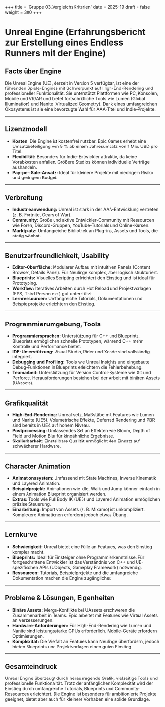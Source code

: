 +++
title = 'Gruppe 03_VergleichsKriterien'
date = 2025-19
draft = false
weight = 300
+++

# Unreal Engine (Erfahrungsbericht zur Erstellung eines Endless Runners mit der Engine)

## Facts über Engine
Die Unreal Engine (UE), derzeit in Version 5 verfügbar, ist eine der führenden Spiele-Engines mit Schwerpunkt auf High-End-Rendering und professioneller Funktionalität. Sie unterstützt Plattformen wie PC, Konsolen, Mobile und VR/AR und bietet fortschrittliche Tools wie Lumen (Global Illumination) und Nanite (Virtualized Geometry). Dank eines umfangreichen Ökosystems ist sie eine bevorzugte Wahl für AAA-Titel und Indie-Projekte.

---

## Lizenzmodell
- **Kosten:** Die Engine ist kostenfrei nutzbar. Epic Games erhebt eine Umsatzbeteiligung von 5 % ab einem Jahresumsatz von 1 Mio. USD pro Titel. 
- **Flexibilität:** Besonders für Indie-Entwickler attraktiv, da keine Vorabkosten anfallen. Größere Studios können individuelle Verträge aushandeln.
- **Pay-per-Sale-Ansatz:** Ideal für kleinere Projekte mit niedrigem Risiko und geringem Budget.

---

## Verbreitung
- **Industrieanwendung:** Unreal ist stark in der AAA-Entwicklung vertreten (z. B. Fortnite, Gears of War).
- **Community:** Große und aktive Entwickler-Community mit Ressourcen wie Foren, Discord-Gruppen, YouTube-Tutorials und Online-Kursen.
- **Marktplatz:** Umfangreiche Bibliothek an Plug-ins, Assets und Tools, die stetig wächst.

---

## Benutzerfreundlichkeit, Usability
- **Editor-Oberfläche:** Modularer Aufbau mit intuitiven Panels (Content Browser, Details Panel). Für Neulinge komplex, aber logisch strukturiert.
- **Blueprints:** Visuelles Scripting erleichtert den Einstieg und ist ideal für Prototyping.
- **Workflow:** Iteratives Arbeiten durch Hot Reload und Projektvorlagen (FPS, Third Person etc.) gut unterstützt.
- **Lernressourcen:** Umfangreiche Tutorials, Dokumentationen und Beispielprojekte erleichtern den Einstieg.

---

## Programmierumgebung, Tools
- **Programmiersprachen:** Unterstützung für C++ und Blueprints. Blueprints ermöglichen schnelle Prototypen, während C++ mehr Kontrolle und Performance bietet.
- **IDE-Unterstützung:** Visual Studio, Rider und Xcode sind vollständig integriert.
- **Debugging und Profiling:** Tools wie Unreal Insights und eingebaute Debug-Funktionen in Blueprints erleichtern die Fehlerbehebung.
- **Teamarbeit:** Unterstützung für Version Control-Systeme wie Git und Perforce. Herausforderungen bestehen bei der Arbeit mit binären Assets (UAssets).

---

## Grafikqualität
- **High-End-Rendering:** Unreal setzt Maßstäbe mit Features wie Lumen und Nanite (UE5). Volumetrische Effekte, Deferred Rendering und PBR sind bereits in UE4 auf hohem Niveau.
- **Postprocessing:** Umfassendes Set an Effekten wie Bloom, Depth of Field und Motion Blur für kinoähnliche Ergebnisse.
- **Skalierbarkeit:** Einstellbare Qualität ermöglicht den Einsatz auf schwächerer Hardware.

---

## Character Animation
- **Animationssystem:** Umfassend mit State Machines, Inverse Kinematik und Layered Animation. 
- **Beispielprojekt:** Animationen wie Idle, Walk und Jump können einfach in einem Animation Blueprint organisiert werden.
- **Extras:** Tools wie Full Body IK (UE5) und Layered Animation ermöglichen präzise Steuerung.
- **Einarbeitung:** Import von Assets (z. B. Mixamo) ist unkompliziert. Komplexere Animationen erfordern jedoch etwas Übung.

---

## Lernkurve
- **Schwierigkeit:** Unreal bietet eine Fülle an Features, was den Einstieg komplex macht. 
- **Blueprints:** Ideal für Einsteiger ohne Programmierkenntnisse. Für fortgeschrittene Entwickler ist das Verständnis von C++ und UE-spezifischen APIs (UObjects, Gameplay Framework) notwendig.
- **Ressourcen:** Tutorials, Beispielprojekte und die umfangreiche Dokumentation machen die Engine zugänglicher.

---

## Probleme & Lösungen, Eigenheiten
- **Binäre Assets:** Merge-Konflikte bei UAssets erschweren die Zusammenarbeit in Teams. Epic arbeitet mit Features wie Virtual Assets an Verbesserungen.
- **Hardware-Anforderungen:** Für High-End-Rendering wie Lumen und Nanite sind leistungsstarke GPUs erforderlich. Mobile-Geräte erfordern Optimierungen.
- **Komplexität:** Die Vielfalt an Features kann Neulinge überfordern, jedoch bieten Blueprints und Projektvorlagen einen guten Einstieg.

---

## Gesamteindruck
Unreal Engine überzeugt durch herausragende Grafik, vielseitige Tools und professionelle Funktionalität. Trotz der anfänglichen Komplexität wird der Einstieg durch umfangreiche Tutorials, Blueprints und Community-Ressourcen erleichtert. Die Engine ist besonders für ambitionierte Projekte geeignet, bietet aber auch für kleinere Vorhaben eine solide Grundlage.
